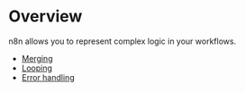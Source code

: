 # Overview

n8n allows you to represent complex logic in your workflows.

* [Merging](/flow-logic/merging/)
* [Looping](/flow-logic/looping/)
* [Error handling](/flow-logic/error-handling/)
